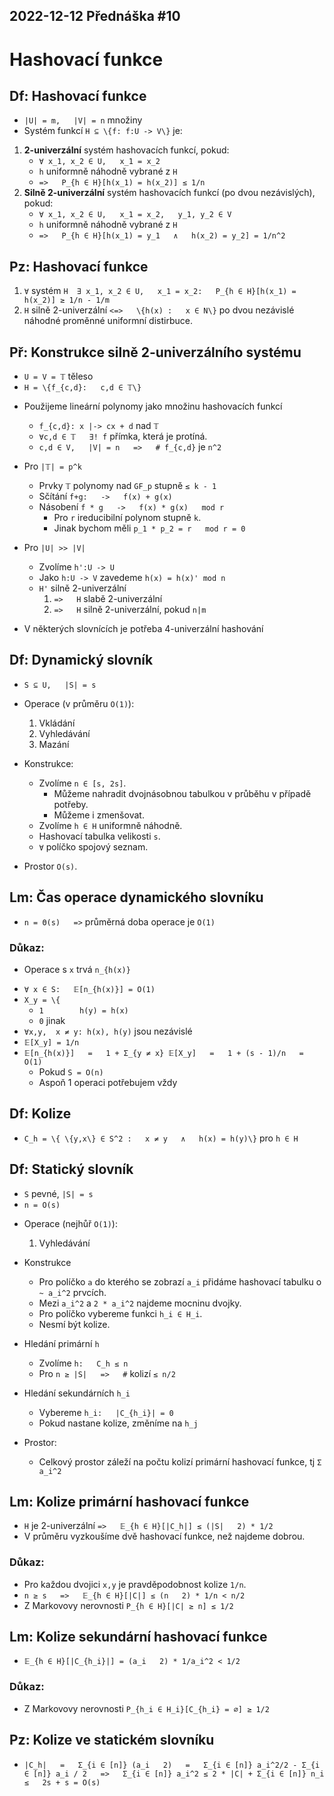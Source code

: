2022-12-12
Přednáška #10
-------------




Hashovací funkce
================


Df: Hashovací funkce
--------------------
- `|U| = m,   |V| = n` množiny
- Systém funkcí `H ⊆ \{f: f:U -> V\}` je:

1. **2-univerzální** systém hashovacích funkcí, pokud:
	- `∀ x_1, x_2 ∈ U,   x_1 = x_2`
	- `h` uniformně náhodně vybrané z `H`
	+ `=>   P_{h ∈ H}[h(x_1) = h(x_2)] ≤ 1/n`
2. **Silně 2-univerzální** systém hashovacích funkcí (po dvou nezávislých), pokud:
	- `∀ x_1, x_2 ∈ U,   x_1 = x_2,   y_1, y_2 ∈ V`
	- `h` uniformně náhodně vybrané z `H`
	+ `=>   P_{h ∈ H}[h(x_1) = y_1   ∧   h(x_2) = y_2] = 1/n^2`


Pz: Hashovací funkce
--------------------
1. `∀` systém `H  ∃ x_1, x_2 ∈ U,   x_1 = x_2:   P_{h ∈ H}[h(x_1) = h(x_2)] ≥ 1/n - 1/m` 
2. `H` silně 2-univerzální   `<=>   \{h(x) :   x ∈ N\}` po dvou nezávislé náhodné proměnné uniformní distirbuce.



Př: Konstrukce silně 2-univerzálního systému
--------------------------------------------
- `U = V = 𝕋` těleso
- `H = \{f_{c,d}:   c,d ∈ 𝕋\}`

+ Použijeme lineární polynomy jako množinu hashovacích funkcí
	- `f_{c,d}: x |-> cx + d` nad `𝕋`
	- `∀c,d ∈ 𝕋   ∃! f` přímka, která je protíná.

	+ `c,d ∈ V,   |V| = n   =>   # f_{c,d}` je `n^2`

- Pro `|𝕋| = p^k`
	- Prvky `𝕋` polynomy nad `GF_p` stupně `≤ k - 1`
	- Sčítání `f+g:   ->   f(x) + g(x)`
	- Násobení `f * g   ->   f(x) * g(x)   mod r`
		+ Pro `r` ireducibilní polynom stupně `k`.
		+ Jinak bychom měli `p_1 * p_2 = r   mod r = 0`

- Pro `|U| >> |V|`
	- Zvolíme `h':U -> U`
	- Jako `h:U -> V` zavedeme `h(x) = h(x)' mod n`
	
	+ `H'` silně 2-univerzální  
		1. `=>   H` slabě 2-univerzální
		2. `=>   H` silně 2-univerzální, pokud `n|m`

+ V některých slovnících je potřeba 4-univerzální hashování





Df: Dynamický slovník
---------------------
+ `S ⊆ U,   |S| = s`

- Operace (v průměru `O(1)`):
	1. Vkládání
	2. Vyhledávání
	3. Mazání

- Konstrukce:
	+ Zvolíme `n ∈ [s, 2s]`.
		* Můžeme nahradit dvojnásobnou tabulkou v průběhu v případě potřeby.
		* Můžeme i zmenšovat.
	+ Zvolíme `h ∈ H` uniformně náhodně.
	+ Hashovací tabulka velikosti `s`.
	+ `∀` políčko spojový seznam.
	
- Prostor `O(s)`.



Lm: Čas operace dynamického slovníku
------------------------------------
- `n = Θ(s)   =>`   průměrná doba operace je `O(1)`

### Důkaz:
+ Operace s `x` trvá `n_{h(x)}`

- `∀ x ∈ S:   𝔼[n_{h(x)}] = O(1)`
- `X_y = \{`
	+ `1 		h(y) = h(x)`
	+ `0` 		jinak
- `∀x,y,  x ≠ y: h(x), h(y)` jsou nezávislé
- `𝔼[X_y] = 1/n`
- `𝔼[n_{h(x)}]   =   1 + Σ_{y ≠ x} 𝔼[X_y]   =   1 + (s - 1)/n   =   O(1)`
	+ Pokud `S = O(n)`
	+ Aspoň 1 operaci potřebujem vždy



Df: Kolize
----------
- `C_h = \{ \{y,x\} ∈ S^2 :   x ≠ y   ∧   h(x) = h(y)\}` pro `h ∈ H`



Df: Statický slovník
--------------------
+ `S` pevné, `|S| = s`
+ `n = O(s)`

- Operace (nejhůř `O(1)`):
	1. Vyhledávání
	
- Konstrukce
	+ Pro políčko `a` do kterého se zobrazí `a_i` přidáme hashovací tabulku o `~ a_i^2` prvcích.
	+ Mezi `a_i^2` a `2 * a_i^2` najdeme mocninu dvojky.
	+ Pro políčko vybereme funkci `h_i ∈ H_i`.
	+ Nesmí být kolize.
	
- Hledání primární `h`
	+ Zvolíme `h:   C_h ≤ n`
	+ Pro `n ≥ |S|   =>   #` kolizí `≤ n/2`
	
- Hledání sekundárních `h_i`
	+ Vybereme `h_i:   |C_{h_i}| = 0`
	+ Pokud nastane kolize, změníme na `h_j`

- Prostor:
	+ Celkový prostor záleží na počtu kolizí primární hashovací funkce, tj `Σ a_i^2`



Lm: Kolize primární hashovací funkce
------------------------------------
- `H` je 2-univerzální `=>   𝔼_{h ∈ H}[|C_h|] ≤ (|S|   2) * 1/2`
- V průměru vyzkoušíme dvě hashovací funkce,  než najdeme dobrou.

### Důkaz:
- Pro každou dvojici `x,y` je pravděpodobnost kolize `1/n`.
- `n ≥ s   =>   𝔼_{h ∈ H}[|C|] ≤ (n   2) * 1/n < n/2`
- Z Markovovy nerovnosti `P_{h ∈ H}[|C| ≥ n] ≤ 1/2`



Lm: Kolize sekundární hashovací funkce
--------------------------------------
- `𝔼_{h ∈ H}[|C_{h_i}|] = (a_i   2) * 1/a_i^2 < 1/2`

### Důkaz:
- Z Markovovy nerovnosti `P_{h_i ∈ H_i}[C_{h_i} = ∅] ≥ 1/2`
 

Pz: Kolize ve statickém slovníku
--------------------------------
- `|C_h|   =   Σ_{i ∈ [n]} (a_i   2)   =   Σ_{i ∈ [n]} a_i^2/2 - Σ_{i ∈ [n]} a_i / 2   =>   Σ_{i ∈ [n]} a_i^2 ≤ 2 * |C| + Σ_{i ∈ [n]} n_i   ≤   2s + s = O(s)`